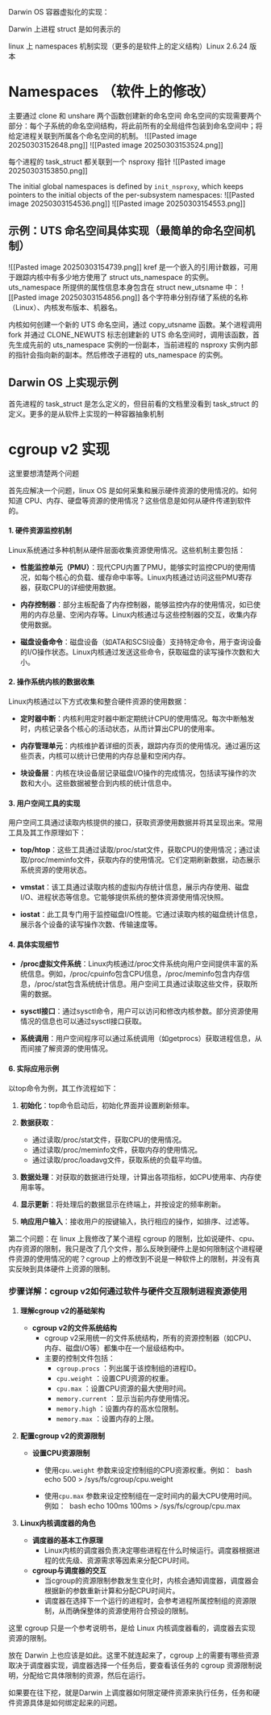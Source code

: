 Darwin OS 容器虚拟化的实现：

Darwin 上进程 struct 是如何表示的

linux 上 namespaces 机制实现（更多的是软件上的定义结构）Linux 2.6.24 版本

# Namespaces （软件上的修改）
主要通过 clone 和 unshare 两个函数创建新的命名空间
命名空间的实现需要两个部分：每个子系统的命名空间结构，将此前所有的全局组件包装到命名空间中；将给定进程关联到所属各个命名空间的机制。
![[Pasted image 20250303152648.png]]
![[Pasted image 20250303153524.png]]


每个进程的 task_struct 都关联到一个 nsproxy 指针
![[Pasted image 20250303153850.png]]

The initial global namespaces is defined by `init_nsproxy`, which keeps pointers to the initial objects of the per-subsystem namespaces:
![[Pasted image 20250303154536.png]]
![[Pasted image 20250303154553.png]]

## 示例：UTS 命名空间具体实现（最简单的命名空间机制）
![[Pasted image 20250303154739.png]]
kref 是一个嵌入的引用计数器，可用于跟踪内核中有多少地方使用了 struct uts_namespace 的实例。uts_namespace 所提供的属性信息本身包含在 struct new_utsname 中：
![[Pasted image 20250303154856.png]]
各个字符串分别存储了系统的名称（Linux）、内核发布版本、机器名。

内核如何创建一个新的 UTS 命名空间，通过 copy_utsname 函数。某个进程调用 fork 并通过 CLONE_NEWUTS 标志创建新的 UTS 命名空间时，调用该函数，首先生成先前的 uts_namespace 实例的一份副本，当前进程的 nsproxy 实例内部的指针会指向新的副本。然后修改子进程的 uts_namespace 的实例。

## Darwin OS 上实现示例
首先进程的 task_struct 是怎么定义的，但目前看的文档里没看到 task_struct 的定义。更多的是从软件上实现的一种容器抽象机制

# cgroup v2 实现
这里要想清楚两个问题

首先应解决一个问题，linux OS 是如何采集和展示硬件资源的使用情况的。如何知道 CPU、内存、硬盘等资源的使用情况？这些信息是如何从硬件传递到软件的。

#### 1. 硬件资源监控机制

Linux系统通过多种机制从硬件层面收集资源使用情况。这些机制主要包括：

- **性能监控单元（PMU）**：现代CPU内置了PMU，能够实时监控CPU的使用情况，如每个核心的负载、缓存命中率等。Linux内核通过访问这些PMU寄存器，获取CPU的详细使用数据。

- **内存控制器**：部分主板配备了内存控制器，能够监控内存的使用情况，如已使用的内存总量、空闲内存等。Linux内核通过与这些控制器的交互，收集内存使用数据。

- **磁盘设备命令**：磁盘设备（如ATA和SCSI设备）支持特定命令，用于查询设备的I/O操作状态。Linux内核通过发送这些命令，获取磁盘的读写操作次数和大小。

#### 2. 操作系统内核的数据收集

Linux内核通过以下方式收集和整合硬件资源的使用数据：

- **定时器中断**：内核利用定时器中断定期统计CPU的使用情况。每次中断触发时，内核记录各个核心的活动状态，从而计算出CPU的使用率。
    
- **内存管理单元**：内核维护着详细的页表，跟踪内存页的使用情况。通过遍历这些页表，内核可以统计已使用的内存总量和空闲内存。
    
- **块设备层**：内核在块设备层记录磁盘I/O操作的完成情况，包括读写操作的次数和大小。这些数据被整合到内核的统计信息中。
    

#### 3. 用户空间工具的实现

用户空间工具通过读取内核提供的接口，获取资源使用数据并将其呈现出来。常用工具及其工作原理如下：

- **top/htop**：这些工具通过读取/proc/stat文件，获取CPU的使用情况；通过读取/proc/meminfo文件，获取内存的使用情况。它们定期刷新数据，动态展示系统资源的使用状态。
    
- **vmstat**：该工具通过读取内核的虚拟内存统计信息，展示内存使用、磁盘I/O、进程状态等信息。它能够提供系统的整体资源使用情况快照。
    
- **iostat**：此工具专门用于监控磁盘I/O性能。它通过读取内核的磁盘统计信息，展示各个设备的读写操作次数、传输速度等。
    

#### 4. 具体实现细节

- **/proc虚拟文件系统**：Linux内核通过/proc文件系统向用户空间提供丰富的系统信息。例如，/proc/cpuinfo包含CPU信息，/proc/meminfo包含内存信息，/proc/stat包含系统统计信息。用户空间工具通过读取这些文件，获取所需的数据。
    
- **sysctl接口**：通过sysctl命令，用户可以访问和修改内核参数。部分资源使用情况的信息也可以通过sysctl接口获取。
    
- **系统调用**：用户空间程序可以通过系统调用（如getprocs）获取进程信息，从而间接了解资源的使用情况。


#### 6. 实际应用示例

以top命令为例，其工作流程如下：

1. **初始化**：top命令启动后，初始化界面并设置刷新频率。
    
2. **数据获取**：
    
    - 通过读取/proc/stat文件，获取CPU的使用情况。
    - 通过读取/proc/meminfo文件，获取内存的使用情况。
    - 通过读取/proc/loadavg文件，获取系统的负载平均值。
3. **数据处理**：对获取的数据进行处理，计算出各项指标，如CPU使用率、内存使用率等。
    
4. **显示更新**：将处理后的数据显示在终端上，并按设定的频率刷新。
    
5. **响应用户输入**：接收用户的按键输入，执行相应的操作，如排序、过滤等。



第二个问题：在 linux 上我修改了某个进程 cgroup 的限制，比如说硬件、cpu、内存资源的限制，我只是改了几个文件，那么反映到硬件上是如何限制这个进程硬件资源的使用情况的呢？cgroup 上的修改到不说是一种软件上的限制，并没有真实反映到具体硬件上资源的限制。

### 步骤详解：cgroup v2如何通过软件与硬件交互限制进程资源使用
1. **理解cgroup v2的基础架构**
    
    - **cgroup v2的文件系统结构**
        - cgroup v2采用统一的文件系统结构，所有的资源控制器（如CPU、内存、磁盘I/O等）都集中在一个层级结构中。
        - 主要的控制文件包括：
            - `cgroup.procs` ：列出属于该控制组的进程ID。
            - `cpu.weight` ：设置CPU资源的权重。
            - `cpu.max` ：设置CPU资源的最大使用时间。
            - `memory.current` ：显示当前内存使用情况。
            - `memory.high` ：设置内存的高水位限制。
            - `memory.max` ：设置内存的上限。
2. **配置cgroup v2的资源限制**
    
    - **设置CPU资源限制**
        - 使用`cpu.weight` 参数来设定控制组的CPU资源权重。例如：  bash echo 500 > /sys/fs/cgroup/cpu.weight
            
        - 使用`cpu.max` 参数来设定控制组在一定时间内的最大CPU使用时间。例如：  bash echo 100ms 100ms > /sys/fs/cgroup/cpu.max
            
3. **Linux内核调度器的角色**
    - **调度器的基本工作原理**
        - Linux内核的调度器负责决定哪些进程在什么时候运行。调度器根据进程的优先级、资源需求等因素来分配CPU时间。
    - **cgroup与调度器的交互**
        - 当cgroup的资源限制参数发生变化时，内核会通知调度器，调度器会根据新的参数重新计算和分配CPU时间片。
        - 调度器在选择下一个运行的进程时，会参考进程所属控制组的资源限制，从而确保整体的资源使用符合预设的限制。


这里 cgroup 只是一个参考说明书，是给 Linux 内核调度器看的，调度器去实现资源的限制。

放在 Darwin 上也应该是如此。这里不就连起来了，cgroup 上的需要有哪些资源取决于调度器实现，调度器选择一个任务后，要查看该任务的 cgroup 资源限制说明，分配给它具体限制的资源，然后在运行。

如果要在往下挖，就是Darwin 上调度器如何限定硬件资源来执行任务，任务和硬件资源具体是如何绑定起来的问题。

